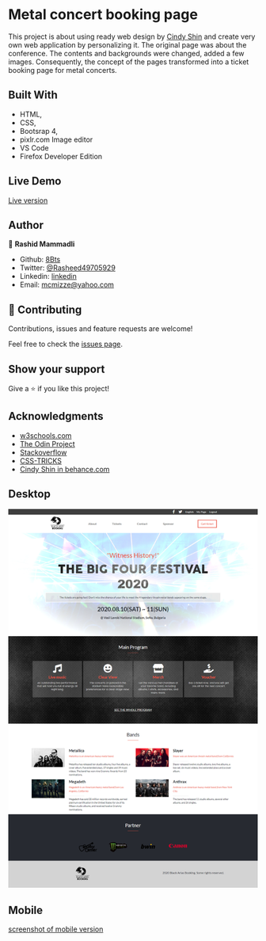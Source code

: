 # Metal concert booking page

This project is about using ready web design by [Cindy Shin](https://www.behance.net/gallery/29845175/CC-Global-Summit-2015) and create very own web application by personalizing it.
The original page was about the conference. The contents and backgrounds were changed, added a few images.
Consequently, the concept of the pages transformed into a ticket booking page for metal concerts.

## Built With

- HTML,
- CSS,
- Bootsrap 4,
- pixlr.com Image editor
- VS Code
- Firefox Developer Edition

## Live Demo

<a href="https://rawcdn.githack.com/8Bts/the_big_4_festival/67cad6e685a544a86018e9c757ae39deaed150bc/index.html" target="_blank">Live version</a>

## Author

👤 **Rashid Mammadli**

- Github: [8Bts](https://github.com/8Bts)
- Twitter: [@Rasheed49705929](https://twitter.com/Rasheed49705929)
- Linkedin: [linkedin](https://www.linkedin.com/in/rashid-mammadli-62b9b1171/)
- Email: mcmizze@yahoo.com

## 🤝 Contributing

Contributions, issues and feature requests are welcome!

Feel free to check the <a href="https://github.com/8Bts/the_big_4_festival/issues" target="_blank">issues page</a>.

## Show your support

Give a ⭐️ if you like this project!

## Acknowledgments

- <a href="https://www.w3schools.com/" target="_blank">w3schools.com</a> 
- <a href="https://www.theodinproject.com/" target="_blank">The Odin Project</a>
- <a href="https://www.stackoverflow.com/" target="_blank">Stackoverflow</a>
- <a href="https://css-tricks.com/" target="_blank">CSS-TRICKS</a>
- [Cindy Shin in behance.com](https://www.behance.net/gallery/29845175/CC-Global-Summit-2015) 

## Desktop
![screenshot](https://github.com/8Bts/the_big_4_festival/blob/personalised_version/screenshots/desktop.png)

## Mobile
[screenshot of mobile version](https://github.com/8Bts/the_big_4_festival/blob/personalised_version/screenshots/mobile.png)
